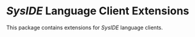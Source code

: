 # _SysIDE_ Language Client Extensions

This package contains extensions for _SysIDE_ language clients.
